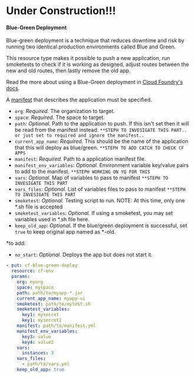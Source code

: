 # Under Construction!!!

#### Blue-Green Deployment

Blue-green deployment is a technique that reduces downtime and risk by running two identical production environments called Blue and Green.

This resource type makes it possible to push a new application, run smoketests to check if it is working as designed, adjust routes between the new and old routes, then lastly remove the old app.

Read the more about using a Blue-Green deployment in [Cloud Foundry's docs](https://docs.cloudfoundry.org/devguide/deploy-apps/blue-green.html).

A [manifest](https://docs.cloudfoundry.org/devguide/deploy-apps/manifest.html) that describes the application must be specified.

- `org`: _Required._ The organization to target.
- `space`: _Required._ The space to target.
- `path`: _Optional._ Path to the application to push. If this isn't set then it will be read from the manifest instead. `**STEPH TO INVESIGATE THIS PART.. or just set to required and ignore the manifest..`
- `current_app_name`: _Required._ This should be the name of the application that this will deploy as blue/green. `**STEPH TO ADD CATCH TO CHECK CF APPS`
- `manifest`: _Required._ Path to a application manifest file.
- `manifest_env_variables`: _Optional._ Environment variable key/value pairs to add to the manifest. `**STEPH WORKING ON YQ FOR THIS`
- `vars`: _Optional._ Map of variables to pass to manifest `**STEPH TO INVESIGATE THIS PART`
- `vars_files`: _Optional._ List of variables files to pass to manifest `**STEPH TO INVESIGATE THIS PART`
- `smoketest`: _Optional._ Testing script to run.  NOTE: At this time, only one *.sh file is accepted
- `smoketest_variables`: _Optional._ If using a smoketest, you may set variables used in *.sh file here.
- `keep_old_app`: _Optional._ If the blue/green deployment is successful, set `true` to keep original app named as *-old.

*to add:  
- `no_start`: _Optional._ Deploys the app but does not start it.




```yml
- put: cf-blue-green-deploy
  resource: cf-env
  params:
    org: myorg
    space: myspace
    path: path/to/myapp-*.jar
    current_app_name: myapp-ui
    smoketest: path/to/mytest.sh
    smoketest_variables:
      key1: mysecret
      key1: mysecret2
    manifest: path/to/manifest.yml
    manifest_env_variables:
      key3: value
      key4: value2
    vars:
      instances: 3
    vars_files:
      - path/to/vars.yml
    keep_old_app: true
```